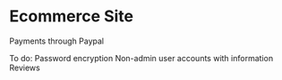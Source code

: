 # Ecommerce Site

Payments through Paypal

To do:
Password encryption
Non-admin user accounts with information
Reviews
